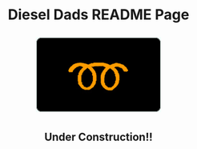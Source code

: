 <h1 align="center">Diesel Dads README Page
  
![My Image](GlowPlug-DIC.png)
  
<h2 align="center">Under Construction!!
 
  




<!---
- 👋 Hi, I’m @Dieseldad85
- 👀 I’m interested in ...
- 🌱 I’m currently learning ...
- 💞️ I’m looking to collaborate on ...
- 📫 How to reach me ...
!
Dieseldad85/Dieseldad85 is a ✨ special ✨ repository because its `README.md` (this file) appears on your GitHub profile.
You can click the Preview link to take a look at your changes.
--->
